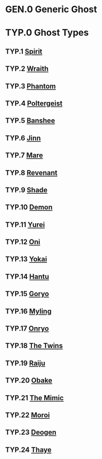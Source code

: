 # GEN.0 Generic Ghost




# TYP.0 Ghost Types

## TYP.1 [Spirit]()

## TYP.2 [Wraith]()

## TYP.3 [Phantom]()

## TYP.4 [Poltergeist]()

## TYP.5 [Banshee]()

## TYP.6 [Jinn]()

## TYP.7 [Mare]()

## TYP.8 [Revenant]()

## TYP.9 [Shade]()

## TYP.10 [Demon](https://github.com/mosryx/phasma/blob/main/guidebook.md#demon)

## TYP.11 [Yurei]()

## TYP.12 [Oni]()

## TYP.13 [Yokai]()

## TYP.14 [Hantu]()

## TYP.15 [Goryo]()

## TYP.16 [Myling]()

## TYP.17 [Onryo]()

## TYP.18 [The Twins]()

## TYP.19 [Raiju]()

## TYP.20 [Obake]()

## TYP.21 [The Mimic]()

## TYP.22 [Moroi]()

## TYP.23 [Deogen]()

## TYP.24 [Thaye]()